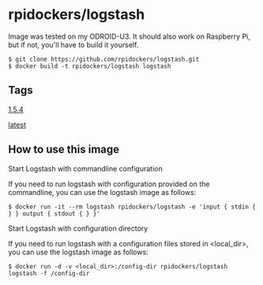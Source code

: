 # rpidockers/logstash

Image was tested on my ODROID-U3. It should also work on Raspberry Pi, but if not, you'll have to build it yourself.

```
$ git clone https://github.com/rpidockers/logstash.git
$ docker build -t rpidockers/logstash logstash
```

## Tags
[1.5.4](https://github.com/rpidockers/logstash/blob/1.5.4/Dockerfile)

[latest](https://github.com/rpidockers/logstash/blob/master/Dockerfile)

## How to use this image
Start Logstash with commandline configuration

If you need to run logstash with configuration provided on the commandline, you can use the logstash image as follows:
```
$ docker run -it --rm logstash rpidockers/logstash -e 'input { stdin { } } output { stdout { } }'
```
Start Logstash with configuration directory

If you need to run logstash with a configuration files stored in <local_dir>, you can use the logstash image as follows:
```
$ docker run -d -v <local_dir>:/config-dir rpidockers/logstash logstash -f /config-dir
```
